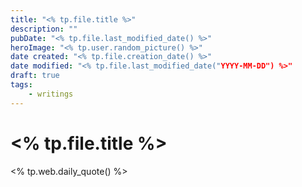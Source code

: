 ```yaml
---
title: "<% tp.file.title %>"
description: ""
pubDate: "<% tp.file.last_modified_date() %>"
heroImage: "<% tp.user.random_picture() %>"
date created: "<% tp.file.creation_date() %>"
date modified: "<% tp.file.last_modified_date("YYYY-MM-DD") %>"
draft: true
tags:
	- writings
---
```


# <% tp.file.title %>

<% tp.web.daily_quote() %>
